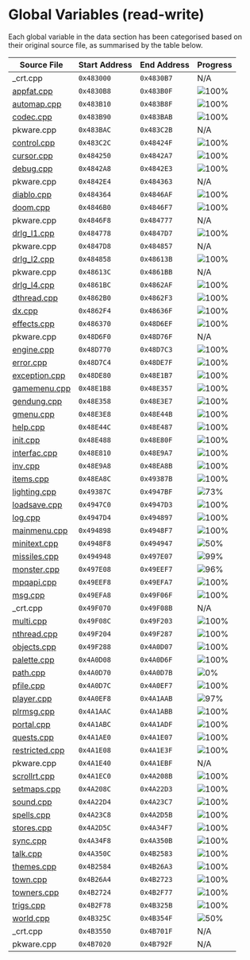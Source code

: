 # Global Variables (read-write)

Each global variable in the data section has been categorised based on their original source file, as summarised by the table below.

| Source File                      | Start Address | End Address | Progress                                                    |
|----------------------------------|---------------|-------------|-------------------------------------------------------------|
| _crt.cpp                         | `0x483000`    | `0x4830B7`  | N/A                                                         |
| [appfat.cpp](appfat.cpp)         | `0x4830B8`    | `0x483B0F`  | ![100%](http://progressed.io/bar/100 "(2648/2648 bytes)")   |
| [automap.cpp](automap.cpp)       | `0x483B10`    | `0x483B8F`  | ![100%](http://progressed.io/bar/100 "(128/128 bytes)")     |
| [codec.cpp](codec.cpp)           | `0x483B90`    | `0x483BAB`  | ![100%](http://progressed.io/bar/100 "(28/28 bytes)")       |
| pkware.cpp                       | `0x483BAC`    | `0x483C2B`  | N/A                                                         |
| [control.cpp](control.cpp)       | `0x483C2C`    | `0x48424F`  | ![100%](http://progressed.io/bar/100 "(1572/1572 bytes)")   |
| [cursor.cpp](cursor.cpp)         | `0x484250`    | `0x4842A7`  | ![100%](http://progressed.io/bar/100 "(88/88 bytes)")       |
| [debug.cpp](debug.cpp)           | `0x4842A8`    | `0x4842E3`  | ![100%](http://progressed.io/bar/100 "(60/60 bytes)")       |
| pkware.cpp                       | `0x4842E4`    | `0x484363`  | N/A                                                         |
| [diablo.cpp](diablo.cpp)         | `0x484364`    | `0x4846AF`  | ![100%](http://progressed.io/bar/100 "(844/844 bytes)")     |
| [doom.cpp](doom.cpp)             | `0x4846B0`    | `0x4846F7`  | ![100%](http://progressed.io/bar/100 "(72/72 bytes)")       |
| pkware.cpp                       | `0x4846F8`    | `0x484777`  | N/A                                                         |
| [drlg_l1.cpp](drlg_l1.cpp)       | `0x484778`    | `0x4847D7`  | ![100%](http://progressed.io/bar/100 "(96/96 bytes)")       |
| pkware.cpp                       | `0x4847D8`    | `0x484857`  | N/A                                                         |
| [drlg_l2.cpp](drlg_l2.cpp)       | `0x484858`    | `0x48613B`  | ![100%](http://progressed.io/bar/100 "(6372/6372 bytes)")   |
| pkware.cpp                       | `0x48613C`    | `0x4861BB`  | N/A                                                         |
| [drlg_l4.cpp](drlg_l4.cpp)       | `0x4861BC`    | `0x4862AF`  | ![100%](http://progressed.io/bar/100 "(244/244 bytes)")     |
| [dthread.cpp](dthread.cpp)       | `0x4862B0`    | `0x4862F3`  | ![100%](http://progressed.io/bar/100 "(68/68 bytes)")       |
| [dx.cpp](dx.cpp)                 | `0x4862F4`    | `0x48636F`  | ![100%](http://progressed.io/bar/100 "(124/124 bytes)")     |
| [effects.cpp](effects.cpp)       | `0x486370`    | `0x48D6EF`  | ![100%](http://progressed.io/bar/100 "(29568/29568 bytes)") |
| pkware.cpp                       | `0x48D6F0`    | `0x48D76F`  | N/A                                                         |
| [engine.cpp](engine.cpp)         | `0x48D770`    | `0x48D7C3`  | ![100%](http://progressed.io/bar/100 "(84/84 bytes)")       |
| [error.cpp](error.cpp)           | `0x48D7C4`    | `0x48DE7F`  | ![100%](http://progressed.io/bar/100 "(1724/1724 bytes)")   |
| [exception.cpp](exception.cpp)   | `0x48DE80`    | `0x48E1B7`  | ![100%](http://progressed.io/bar/100 "(824/824 bytes)")     |
| [gamemenu.cpp](gamemenu.cpp)     | `0x48E1B8`    | `0x48E357`  | ![100%](http://progressed.io/bar/100 "(416/416 bytes)")     |
| [gendung.cpp](gendung.cpp)       | `0x48E358`    | `0x48E3E7`  | ![100%](http://progressed.io/bar/100 "(144/144 bytes)")     |
| [gmenu.cpp](gmenu.cpp)           | `0x48E3E8`    | `0x48E44B`  | ![100%](http://progressed.io/bar/100 "(100/100 bytes)")     |
| [help.cpp](help.cpp)             | `0x48E44C`    | `0x48E487`  | ![100%](http://progressed.io/bar/100 "(60/60 bytes)")       |
| [init.cpp](init.cpp)             | `0x48E488`    | `0x48E80F`  | ![100%](http://progressed.io/bar/100 "(904/904 bytes)")     |
| [interfac.cpp](interfac.cpp)     | `0x48E810`    | `0x48E9A7`  | ![100%](http://progressed.io/bar/100 "(408/408 bytes)")     |
| [inv.cpp](inv.cpp)               | `0x48E9A8`    | `0x48EA8B`  | ![100%](http://progressed.io/bar/100 "(228/228 bytes)")     |
| [items.cpp](items.cpp)           | `0x48EA8C`    | `0x49387B`  | ![100%](http://progressed.io/bar/100 "(19952/19952 bytes)") |
| [lighting.cpp](lighting.cpp)     | `0x49387C`    | `0x4947BF`  | ![73%](http://progressed.io/bar/73 "(2865/3908 bytes)")     |
| [loadsave.cpp](loadsave.cpp)     | `0x4947C0`    | `0x4947D3`  | ![100%](http://progressed.io/bar/100 "(20/20 bytes)")       |
| [log.cpp](log.cpp)               | `0x4947D4`    | `0x494897`  | ![100%](http://progressed.io/bar/100 "(196/196 bytes)")     |
| [mainmenu.cpp](mainmenu.cpp)     | `0x494898`    | `0x4948F7`  | ![100%](http://progressed.io/bar/100 "(96/96 bytes)")       |
| [minitext.cpp](minitext.cpp)     | `0x4948F8`    | `0x494947`  | ![50%](http://progressed.io/bar/50 "(40/80 bytes)")         |
| [missiles.cpp](missiles.cpp)     | `0x494948`    | `0x497E07`  | ![99%](http://progressed.io/bar/99 "(13440/13504 bytes)")   |
| [monster.cpp](monster.cpp)       | `0x497E08`    | `0x49EEF7`  | ![96%](http://progressed.io/bar/96 "(28024/28912 bytes)")   |
| [mpqapi.cpp](mpqapi.cpp)         | `0x49EEF8`    | `0x49EFA7`  | ![100%](http://progressed.io/bar/100 "(176/176 bytes)")     |
| [msg.cpp](msg.cpp)               | `0x49EFA8`    | `0x49F06F`  | ![100%](http://progressed.io/bar/100 "(200/200 bytes)")     |
| _crt.cpp                         | `0x49F070`    | `0x49F08B`  | N/A                                                         |
| [multi.cpp](multi.cpp)           | `0x49F08C`    | `0x49F203`  | ![100%](http://progressed.io/bar/100 "(376/376 bytes)")     |
| [nthread.cpp](nthread.cpp)       | `0x49F204`    | `0x49F287`  | ![100%](http://progressed.io/bar/100 "(132/132 bytes)")     |
| [objects.cpp](objects.cpp)       | `0x49F288`    | `0x4A0D07`  | ![100%](http://progressed.io/bar/100 "(6784/6784 bytes)")   |
| [palette.cpp](palette.cpp)       | `0x4A0D08`    | `0x4A0D6F`  | ![100%](http://progressed.io/bar/100 "(104/104 bytes)")     |
| [path.cpp](path.cpp)             | `0x4A0D70`    | `0x4A0D7B`  | ![0%](http://progressed.io/bar/0 "(0/12 bytes)")            |
| [pfile.cpp](pfile.cpp)           | `0x4A0D7C`    | `0x4A0EF7`  | ![100%](http://progressed.io/bar/100 "(380/380 bytes)")     |
| [player.cpp](player.cpp)         | `0x4A0EF8`    | `0x4A1AAB`  | ![97%](http://progressed.io/bar/97 "(2933/2996 bytes)")     |
| [plrmsg.cpp](plrmsg.cpp)         | `0x4A1AAC`    | `0x4A1ABB`  | ![100%](http://progressed.io/bar/100 "(16/16 bytes)")       |
| [portal.cpp](portal.cpp)         | `0x4A1ABC`    | `0x4A1ADF`  | ![100%](http://progressed.io/bar/100 "(36/36 bytes)")       |
| [quests.cpp](quests.cpp)         | `0x4A1AE0`    | `0x4A1E07`  | ![100%](http://progressed.io/bar/100 "(808/808 bytes)")     |
| [restricted.cpp](restricted.cpp) | `0x4A1E08`    | `0x4A1E3F`  | ![100%](http://progressed.io/bar/100 "(56/56 bytes)")       |
| pkware.cpp                       | `0x4A1E40`    | `0x4A1EBF`  | N/A                                                         |
| [scrollrt.cpp](scrollrt.cpp)     | `0x4A1EC0`    | `0x4A208B`  | ![100%](http://progressed.io/bar/100 "(460/460 bytes)")     |
| [setmaps.cpp](setmaps.cpp)       | `0x4A208C`    | `0x4A22D3`  | ![100%](http://progressed.io/bar/100 "(584/584 bytes)")     |
| [sound.cpp](sound.cpp)           | `0x4A22D4`    | `0x4A23C7`  | ![100%](http://progressed.io/bar/100 "(244/244 bytes)")     |
| [spells.cpp](spells.cpp)         | `0x4A23C8`    | `0x4A2D5B`  | ![100%](http://progressed.io/bar/100 "(2452/2452 bytes)")   |
| [stores.cpp](stores.cpp)         | `0x4A2D5C`    | `0x4A34F7`  | ![100%](http://progressed.io/bar/100 "(1948/1948 bytes)")   |
| [sync.cpp](sync.cpp)             | `0x4A34F8`    | `0x4A350B`  | ![100%](http://progressed.io/bar/100 "(20/20 bytes)")       |
| [talk.cpp](talk.cpp)             | `0x4A350C`    | `0x4B2583`  | ![100%](http://progressed.io/bar/100 "(61560/61560 bytes)") |
| [themes.cpp](themes.cpp)         | `0x4B2584`    | `0x4B26A3`  | ![100%](http://progressed.io/bar/100 "(288/288 bytes)")     |
| [town.cpp](town.cpp)             | `0x4B26A4`    | `0x4B2723`  | ![100%](http://progressed.io/bar/100 "(128/128 bytes)")     |
| [towners.cpp](towners.cpp)       | `0x4B2724`    | `0x4B2F77`  | ![100%](http://progressed.io/bar/100 "(2132/2132 bytes)")   |
| [trigs.cpp](trigs.cpp)           | `0x4B2F78`    | `0x4B325B`  | ![100%](http://progressed.io/bar/100 "(740/740 bytes)")     |
| [world.cpp](world.cpp)           | `0x4B325C`    | `0x4B354F`  | ![50%](http://progressed.io/bar/50 "(384/756 bytes)")       |
| _crt.cpp                         | `0x4B3550`    | `0x4B701F`  | N/A                                                         |
| pkware.cpp                       | `0x4B7020`    | `0x4B792F`  | N/A                                                         |
